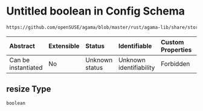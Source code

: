 # Untitled boolean in Config Schema

```txt
https://github.com/openSUSE/agama/blob/master/rust/agama-lib/share/storage.model.schema.json#/$defs/partition/properties/resize
```



| Abstract            | Extensible | Status         | Identifiable            | Custom Properties | Additional Properties | Access Restrictions | Defined In                                                                      |
| :------------------ | :--------- | :------------- | :---------------------- | :---------------- | :-------------------- | :------------------ | :------------------------------------------------------------------------------ |
| Can be instantiated | No         | Unknown status | Unknown identifiability | Forbidden         | Allowed               | none                | [storage.model.schema.json\*](storage.model.schema.json "open original schema") |

## resize Type

`boolean`
